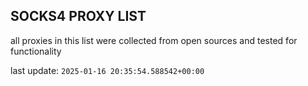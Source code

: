 ## SOCKS4 PROXY LIST

all proxies in this list were collected from open sources and tested for functionality

last update: `2025-01-16 20:35:54.588542+00:00`